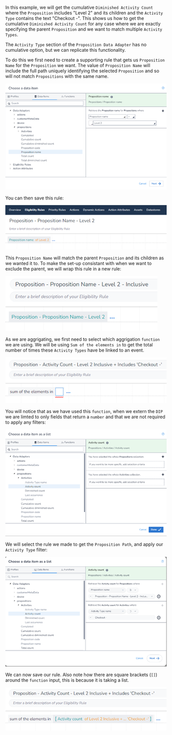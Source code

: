 In this example, we will get the cumulative `Diminished Activity Count` where the `Proposition` includes "Level 2" and its children and the `Activity Type` contains the text "Checkout -". This shows us how to get the cumulative `Diminished Activity Count` for any case where we are exactly specifying the parent `Proposition` and we want to match multiple `Activity Types`.

The `Activity Type` section of the `Proposition Data Adapter` has no cumulative option, but we can replicate this functionality.

To do this we first need to create a supporting rule that gets us `Proposition Name` for the `Proposition` we want. The value of `Proposition Name` will include the full path uniquely identifying the selected `Proposition` and so will not match `Propositions` with the same name.

![](interest-diminished_activity_count-multiple_activities-specific_proposition_inclusive-1.png)

You can then save this rule:

![](interest-diminished_activity_count-multiple_activities-specific_proposition_inclusive-2.png)

This `Proposition Name` will match the parent `Proposition` and its children as we wanted it to. To make the set-up consistant with when we want to exclude the parent, we will wrap this rule in a new rule:

![](interest-diminished_activity_count-multiple_activities-specific_proposition_inclusive-3.png)

As we are aggrigating, we first need to select which aggrigation `function` we are using. We will be using `Sum of the elements in` to get the total number of times these `Activity Types` have be linked to an event.

![](interest-diminished_activity_count-multiple_activities-specific_proposition_inclusive-4.png)


You will notice that as we have used this `function`, when we extern the `DIP` we are limted to only fields that return a `number` and that we are not required to apply any filters:

![](interest-diminished_activity_count-multiple_activities-specific_proposition_inclusive-5.png)


We will select the rule we made to get the `Proposition Path`, and apply our `Activity Type` filter:

![](interest-diminished_activity_count-multiple_activities-specific_proposition_inclusive-6.png)


We can now save our rule. Also note how there are square brackets (`[]`) around the `function` input, this is because it is taking a list.

![](interest-diminished_activity_count-multiple_activities-specific_proposition_inclusive-7.png)
